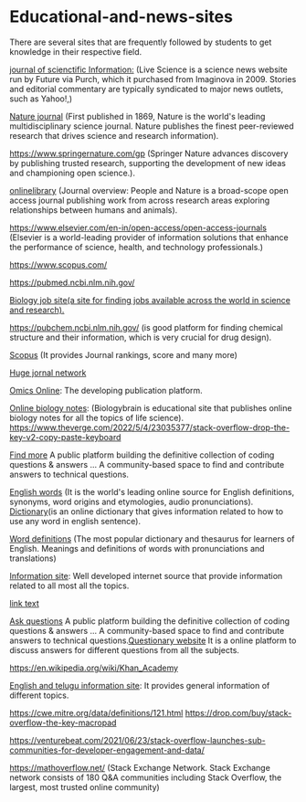 # Educational-and-news-sites
There are several sites that are frequently followed by students to get knowledge in their respective field.

<a href="http://www.science.com/">journal of scienctific Information:</a>  (Live Science is a science news website run by Future via Purch, which it purchased from Imaginova in 2009. Stories and editorial commentary are typically syndicated to major news outlets, such as Yahoo!,)

<a href="https://www.nature.com/">Nature journal</a> (First published in 1869, Nature is the world's leading multidisciplinary science journal. Nature publishes the finest peer-reviewed research that drives science and research information).

https://www.springernature.com/gp (Springer Nature advances discovery by publishing trusted research, supporting the development of new ideas and championing open science.).


<a href="https://besjournals.onlinelibrary.wiley.com/journal">onlinelibrary</a>  (Journal overview: People and Nature is a broad-scope open access journal publishing work from across research areas exploring relationships between humans and animals).

https://www.elsevier.com/en-in/open-access/open-access-journals (Elsevier is a world-leading provider of information solutions that enhance the performance of science, health, and technology professionals.)

https://www.scopus.com/

https://pubmed.ncbi.nlm.nih.gov/

<a href="https://bigbiologist.com ">Biology job site(a site for finding jobs available across the world in science and research).</a>

https://pubchem.ncbi.nlm.nih.gov/ (is good platform for finding chemical structure and their information, which is very crucial for drug design).

<a href=" https://www.scopus.com/sourceid/23340">Scopus</a> (It provides Journal rankings, score and many more)

<a href="https://pubs.acs.org/journal/chreay">Huge jornal network</a> 

<a href="https://www.omicsonline.org/scientific-journals.php">Omics Online</a>: The developing publication platform.

<a href="https://www.biologybrain.com"> Online biology notes</a>: (Biologybrain is educational site that publishes online biology notes for all the topics of life science).
https://www.theverge.com/2022/5/4/23035377/stack-overflow-drop-the-key-v2-copy-paste-keyboard

<a href="http://mp.weixin.qq.com/s/J6Vz-WgyTgTpOPnKFu7GpA/">Find more</a> A public platform building the definitive collection of coding questions & answers ... A community-based space to find and contribute answers to technical questions.

<a href="https://www.dictionary.com/">English words</a> (It is the world's leading online source for English definitions, synonyms, word origins and etymologies, audio pronunciations). <a href="https://yytwins.com ">Dictionary</a>(is an online dictionary that gives information related to how to use any word in english sentence).

<a href="https://dictionary.cambridge.org/">Word definitions</a>  (The most popular dictionary and thesaurus for learners of English. Meanings and definitions of words with pronunciations and translations)

<a href="https://www.britannica.com/">Information site</a>: Well developed internet source that provide information related to all most all the topics.

<a href="https://www.khanacademy.org/">link text</a>

<a href="https://stackoverflow.com/">Ask questions</a> A public platform building the definitive collection of coding questions & answers ... A community-based space to find and contribute answers to technical questions.<a href="https://mindacy.com/">Questionary website</a> It is a online platform to discuss answers for different questions from all the subjects.

https://en.wikipedia.org/wiki/Khan_Academy

<a href="https://mysymedia.com/">English and telugu information site</a>: It provides general information of different topics.

https://cwe.mitre.org/data/definitions/121.html
https://drop.com/buy/stack-overflow-the-key-macropad

https://venturebeat.com/2021/06/23/stack-overflow-launches-sub-communities-for-developer-engagement-and-data/

https://mathoverflow.net/ (Stack Exchange Network. Stack Exchange network consists of 180 Q&A communities including Stack Overflow, the largest, most trusted online community)


